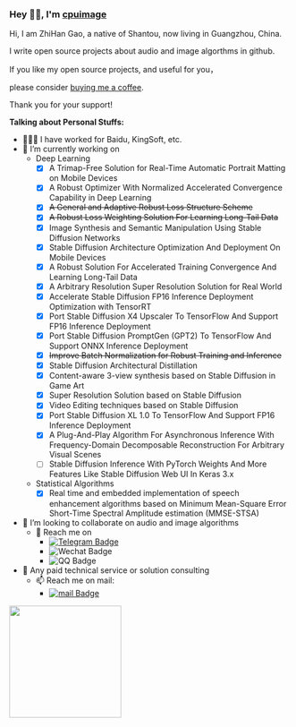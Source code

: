 ### Hey 👋🏽, I'm [cpuimage](https://www.cnblogs.com/cpuimage)

Hi, I am ZhiHan Gao, a native of Shantou, now living in Guangzhou, China.

I write open source projects about audio and image algorthms in github. 

If you like my open source projects, and useful for you，

please consider [buying me a coffee](https://www.paypal.com/paypalme/cpuimage/5.0).

Thank you for your support!

**Talking about Personal Stuffs:**

- 👨🏽‍💻 I have worked for Baidu, KingSoft, etc.
- 🌱 I’m currently working on  
    * Deep Learning  
         - [x] A Trimap-Free Solution for Real-Time Automatic Portrait Matting on Mobile Devices
         - [x] A Robust Optimizer With Normalized Accelerated Convergence Capability in Deep Learning
         - [x] ~~A General and Adaptive Robust Loss Structure Scheme~~
         - [x] ~~A Robust Loss Weighting Solution For Learning Long-Tail Data~~
         - [x] Image Synthesis and Semantic Manipulation Using Stable Diffusion Networks
         - [x] Stable Diffusion Architecture Optimization And Deployment On Mobile Devices
         - [x] A Robust Solution For Accelerated Training Convergence And Learning Long-Tail Data
         - [x] A Arbitrary Resolution Super Resolution Solution for Real World
         - [x] Accelerate Stable Diffusion FP16 Inference Deployment Optimization with TensorRT
         - [x] Port Stable Diffusion X4 Upscaler To TensorFlow And Support FP16 Inference Deployment
         - [x] Port Stable Diffusion PromptGen (GPT2) To TensorFlow And Support ONNX Inference Deployment
         - [x] ~~Improve Batch Normalization for Robust Training and Inference~~
         - [x] Stable Diffusion Architectural Distillation
         - [x] Content-aware 3-view synthesis based on Stable Diffusion in Game Art
         - [x] Super Resolution Solution based on Stable Diffusion
         - [x] Video Editing techniques based on Stable Diffusion
         - [x] Port Stable Diffusion XL 1.0 To TensorFlow And Support FP16 Inference Deployment
         - [x] A Plug-And-Play Algorithm For Asynchronous Inference With Frequency-Domain Decomposable Reconstruction For Arbitrary Visual Scenes
         - [ ] Stable Diffusion Inference With PyTorch Weights And More Features Like Stable Diffusion Web UI In Keras 3.x
               
    * Statistical Algorithms  
         - [x] Real time and embedded implementation of speech enhancement algorithms based on Minimum Mean-Square Error Short-Time Spectral Amplitude estimation (MMSE-STSA)
- 👯 I’m looking to collaborate on audio and image algorithms
     - 🤔 Reach me on 
          - [![Telegram Badge](https://img.shields.io/badge/cpuimage-blue?style=flat&logo=telegram&logoColor=white)](https://t.me/cpuimage)
          - ![Wechat Badge](https://img.shields.io/badge/DbgMonks-7BB32E?style=flat&logo=wechat&logoColor=white)
          - ![QQ Badge](https://img.shields.io/badge/200759103-blue?style=flat&logo=tencent-qq&logoColor=white)
- 💬 Any paid technical service or solution consulting
    - 📫 Reach me on mail:
       - [![mail Badge](https://img.shields.io/badge/gaozhihan@vip.qq.com-D14836?logo=gmail&logoColor=white)](mailto:gaozhihan@vip.qq.com)

<a href="https://github.com/cpuimage/cpuimage">
  <img height=200 align="center" src="https://github-readme-stats.vercel.app/api?username=cpuimage" />
</a>
